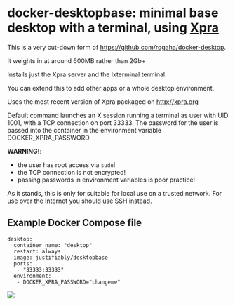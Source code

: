 # docker-desktopbase: minimal base desktop with a terminal, using [Xpra](http://www.xpra.org)

This is a very cut-down form of <https://github.com/rogaha/docker-desktop>.

It weights in at around 600MB rather than 2Gb+

Installs just the Xpra server and the lxterminal terminal.

You can extend this to add other apps or a whole desktop environment.

Uses the most recent version of Xpra packaged on <http://xpra.org>

Default command launches an X session running a terminal as user with
UID 1001, with a TCP connection on port 33333.  The password for the
user is passed into the container in the environment variable
DOCKER_XPRA_PASSWORD.

**WARNING!**: 

* the user has root access via `sudo`!
* the TCP connection is not encrypted!
* passing passwords in environment variables is poor practice!

As it stands, this is only for suitable for local use on a trusted
network.  For use over the Internet you should use SSH instead.

## Example Docker Compose file

~~~~~~~~~~~~~~~
desktop:
  container_name: "desktop"
  restart: always
  image: justifiably/desktopbase
  ports:
   - "33333:33333"
  environment:
   - DOCKER_XPRA_PASSWORD="changeme"
~~~~~~~~~~~~~~~


[![](https://badge.imagelayers.io/justifiably/desktopbase:latest.svg)](https://imagelayers.io/?images=justifiably/desktopbase:latest 'Get your own badge on imagelayers.io')

